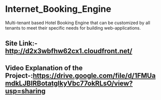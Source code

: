 # Internet_Booking_Engine
Multi-tenant based Hotel Booking Engine that can be customized by all tenants to meet their specific needs for building web-applications.

## Site Link:- http://d2x3wbfhw62cx1.cloudfront.net/
## Video Explanation of the Project-:https://drive.google.com/file/d/1FMUamdkLJBIRBotatglkyVbc77okRLsO/view?usp=sharing
